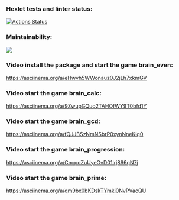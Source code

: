 ### Hexlet tests and linter status:
[![Actions Status](https://github.com/Marina-Charaeva/python-project-49/actions/workflows/hexlet-check.yml/badge.svg)](https://github.com/Marina-Charaeva/python-project-49/actions)
### Maintainability:
<a href="https://codeclimate.com/github/Marina-Charaeva/python-project-49/maintainability"><img src="https://api.codeclimate.com/v1/badges/db6cee786d3d68676be7/maintainability" /></a>
### Video install the package and start the game brain_even:
https://asciinema.org/a/eHwvh5WWonauz0J2jLh7xkmGV
### Video start the game brain_calc:
https://asciinema.org/a/9ZwupGQuo2TAHOfWY9T0bfd1Y
### Video start the game brain_gcd:
https://asciinema.org/a/fQJJBSzNmNSbrP0xynNneKlq0
### Video start the game brain_progression:
https://asciinema.org/a/CncpoZuUyeGvD01Irj896qN7j
### Video start the game brain_prime:
https://asciinema.org/a/qm9bx0bKDskTYmki0NvPVacQU